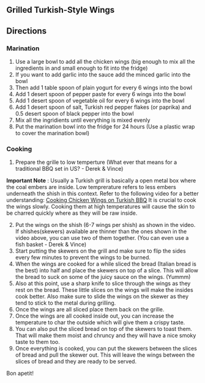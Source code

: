 ## Grilled Turkish-Style Wings 

## Directions

### Marination

1) Use a large bowl to add all the chicken wings (big enough to mix all the ingredients in and small enough to fit into the fridge)
2) If you want to add garlic into the sauce add the minced garlic into the bowl
3) Then add 1 table spoon of plain yogurt for every 6 wings into the bowl
4) Add 1 desert spoon of pepper paste for every 6 wings into the bowl
5) Add 1 desert spoon of vegetable oil for every 6 wings into the bowl
6) Add 1 desert spoon of salt, Turkish red pepper flakes (or paprika) and 0.5 desert spoon of black pepper into the bowl
7) Mix all the ingridients until everything is mixed evenly
8) Put the marination bowl into the fridge for 24 hours (Use a plastic wrap to cover the marination bowl)

### Cooking

1) Prepare the grille to low temperture (What ever that means for a traditional BBQ set in US? - Derek & Vince)

**Important Note** : Usually a Turkish grill is basically a open metal box where the coal embers are inside. Low temprerature refers to less embers underneath the shish in this context. Refer to the following video for a better understanding:
[Cooking Chicken Wings on Turkish BBQ](https://youtu.be/us80_CKOkSM?t=340)
It is crucial to cook the wings slowly. Cooking them at high temperatures will cause the skin to be charred quickly where as they will be raw inside. 

2) Put the wings on the shish (6-7 wings per shish) as shown in the video. If shishes(skewers) available are thinner than the ones shown in the video above, you can use two of them together. (You can even use a fish basket - Derek & Vince)
3) Start putting the skewers on the grill and make sure to flip the sides every few minutes to prevent the wings to be burned. 
4) When the wings are cooked for a while sliced the bread (Italian bread is the best) into half and place the skewers on top of a slice. This will allow
the bread to suck on some of the juicy sauce on the wings. (Yummm) 
5) Also at this point, use a sharp knife to slice through the wings as they rest on the bread. These little slices on the wings will make the insides cook
better. Also make sure to slide the wings on the skewer as they tend to stick to the metal during grilling. 
6) Once the wings are all sliced place them back on the grille.
7) Once the wings are all cooked inside out, you can increase the temperature to char the outside which will give them a crispy taste. 
8) You can also put the sliced bread on top of the skewers to toast them. That will make them moist and chruncy and they will have a nice smoky taste to them too. 
9) Once everything is cooked, you can put the skewers between the slices of bread and pull the skewer out. This will leave the wings between the slices of bread and they are ready to be served. 

Bon apetit!
